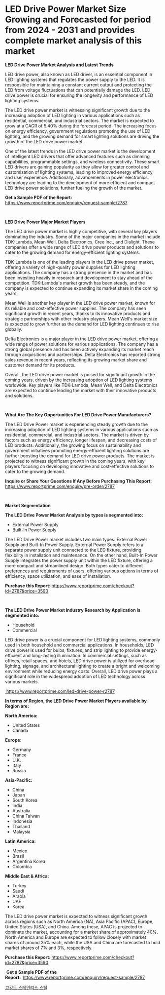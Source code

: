 <p><h1>LED Drive Power Market Size Growing and Forecasted for period from 2024 - 2031 and provides complete market analysis of this market</h1></p><p><strong>LED Drive Power Market Analysis and Latest Trends</strong></p>
<p><p>LED drive power, also known as LED driver, is an essential component in LED lighting systems that regulates the power supply to the LED. It is responsible for maintaining a constant current output and protecting the LED from voltage fluctuations that can potentially damage the LED. LED drive power is crucial for ensuring the longevity and performance of LED lighting systems.</p><p>The LED drive power market is witnessing significant growth due to the increasing adoption of LED lighting in various applications such as residential, commercial, and industrial sectors. The market is expected to grow at a CAGR of 5.40% during the forecast period. The increasing focus on energy efficiency, government regulations promoting the use of LED lighting, and the growing demand for smart lighting solutions are driving the growth of the LED drive power market.</p><p>One of the latest trends in the LED drive power market is the development of intelligent LED drivers that offer advanced features such as dimming capabilities, programmable settings, and wireless connectivity. These smart LED drivers are gaining popularity as they allow for greater control and customization of lighting systems, leading to improved energy efficiency and user experience. Additionally, advancements in power electronics technology are leading to the development of more efficient and compact LED drive power solutions, further fueling the growth of the market.</p></p>
<p><strong>Get a Sample PDF of the Report:&nbsp;</strong> <a href="https://www.reportprime.com/enquiry/request-sample/2787">https://www.reportprime.com/enquiry/request-sample/2787</a></p>
<p>&nbsp;</p>
<p><strong>LED Drive Power Major Market Players</strong></p>
<p><p>The LED drive power market is highly competitive, with several key players dominating the industry. Some of the major companies in the market include TDK-Lambda, Mean Well, Delta Electronics, Cree Inc., and Dialight. These companies offer a wide range of LED drive power products and solutions to cater to the growing demand for energy-efficient lighting systems.</p><p>TDK-Lambda is one of the leading players in the LED drive power market, offering a variety of high-quality power supplies for LED lighting applications. The company has a strong presence in the market and has been investing heavily in research and development to stay ahead of the competition. TDK-Lambda's market growth has been steady, and the company is expected to continue expanding its market share in the coming years.</p><p>Mean Well is another key player in the LED drive power market, known for its reliable and cost-effective power supplies. The company has seen significant growth in recent years, thanks to its innovative products and strategic partnerships with other industry players. Mean Well's market size is expected to grow further as the demand for LED lighting continues to rise globally.</p><p>Delta Electronics is a major player in the LED drive power market, offering a wide range of power solutions for various applications. The company has a strong global presence and has been actively expanding its market reach through acquisitions and partnerships. Delta Electronics has reported strong sales revenue in recent years, reflecting its growing market share and customer demand for its products.</p><p>Overall, the LED drive power market is poised for significant growth in the coming years, driven by the increasing adoption of LED lighting systems worldwide. Key players like TDK-Lambda, Mean Well, and Delta Electronics are expected to continue leading the market with their innovative products and solutions.</p></p>
<p>&nbsp;</p>
<p><strong>What Are The Key Opportunities For LED Drive Power Manufacturers?</strong></p>
<p><p>The LED Drive Power market is experiencing steady growth due to the increasing adoption of LED lighting systems in various applications such as residential, commercial, and industrial sectors. The market is driven by factors such as energy efficiency, longer lifespan, and decreasing costs of LED products. Additionally, the growing focus on sustainability and government initiatives promoting energy-efficient lighting solutions are further boosting the demand for LED drive power products. The market is projected to witness significant growth in the coming years, with key players focusing on developing innovative and cost-effective solutions to cater to the growing demand.</p></p>
<p><strong>Inquire or Share Your Questions If Any Before Purchasing This Report:</strong> <a href="https://www.reportprime.com/enquiry/pre-order/2787">https://www.reportprime.com/enquiry/pre-order/2787</a></p>
<p>&nbsp;</p>
<p><strong>Market Segmentation</strong></p>
<p><strong>The LED Drive Power Market Analysis by types is segmented into:</strong></p>
<p><ul><li>External Power Supply</li><li>Built-In Power Supply</li></ul></p>
<p><p>The LED Drive Power market includes two main types: External Power Supply and Built-In Power Supply. External Power Supply refers to a separate power supply unit connected to the LED fixture, providing flexibility in installation and maintenance. On the other hand, Built-In Power Supply integrates the power supply unit within the LED fixture, offering a more compact and streamlined design. Both types cater to different preferences and requirements of users, offering various options in terms of efficiency, space utilization, and ease of installation.</p></p>
<p><strong>Purchase this Report:&nbsp;</strong><a href="https://www.reportprime.com/checkout?id=2787&price=3590">https://www.reportprime.com/checkout?id=2787&price=3590</a></p>
<p>&nbsp;</p>
<p><strong>The LED Drive Power Market Industry Research by Application is segmented into:</strong></p>
<p><ul><li>Household</li><li>Commercial</li></ul></p>
<p><p>LED drive power is a crucial component for LED lighting systems, commonly used in both household and commercial applications. In households, LED drive power is used for bulbs, fixtures, and strip lighting to provide energy-efficient and long-lasting illumination. In commercial settings, such as offices, retail spaces, and hotels, LED drive power is utilized for overhead lighting, signage, and architectural lighting to create a bright and welcoming environment while reducing energy costs. Overall, LED drive power plays a significant role in the widespread adoption of LED technology across various markets.</p></p>
<p><a href="https://www.reportprime.com/led-drive-power-r2787">&nbsp;https://www.reportprime.com/led-drive-power-r2787</a></p>
<p><strong>In terms of Region, the LED Drive Power Market Players available by Region are:</strong></p>
<p>
    <p> <strong> North America: </strong>
        <ul>
            <li>United States</li>
            <li>Canada</li>
        </ul>
        </p> 
    <p> <strong> Europe: </strong>
        <ul>
            <li>Germany</li>
            <li>France</li>
            <li>U.K.</li>
            <li>Italy</li>
            <li>Russia</li>
        </ul>
        </p> 
    <p> <strong> Asia-Pacific: </strong>
        <ul>
            <li>China</li>
            <li>Japan</li>
            <li>South Korea</li>
            <li>India</li>
            <li>Australia</li>
            <li>China Taiwan</li>
            <li>Indonesia</li>
            <li>Thailand</li>
            <li>Malaysia</li>
        </ul>
        </p> 
    <p> <strong> Latin America: </strong>
        <ul>
            <li>Mexico</li>
            <li>Brazil</li>
            <li>Argentina Korea</li>
            <li>Colombia</li>
        </ul>
        </p> 
    <p> <strong> Middle East & Africa: </strong>
        <ul>
            <li>Turkey</li>
            <li>Saudi</li>
            <li>Arabia</li>
            <li>UAE</li>
            <li>Korea</li>
        </ul>
    </p>
    </p>
<p><p>The LED drive power market is expected to witness significant growth across regions such as North America (NA), Asia Pacific (APAC), Europe, United States (USA), and China. Among these, APAC is projected to dominate the market, accounting for a market share of approximately 40%. North America and Europe are expected to follow closely with market shares of around 25% each, while the USA and China are forecasted to hold market shares of 7% and 3%, respectively.</p></p>
<p><strong>Purchase this Report: </strong><a href="https://www.reportprime.com/checkout?id=2787&price=3590">https://www.reportprime.com/checkout?id=2787&price=3590</a></p>
<p>&nbsp;<strong>Get a Sample PDF of the Report:&nbsp;&nbsp;</strong><a href="https://www.reportprime.com/enquiry/request-sample/2787">https://www.reportprime.com/enquiry/request-sample/2787</a></p>
<p><strong></strong></p>
<p><p><a href="https://github.com/hxzi07639916/Market-Research-Report-List-2/blob/main/427644369440.md">고강도 스테인리스 스틸</a></p></p>